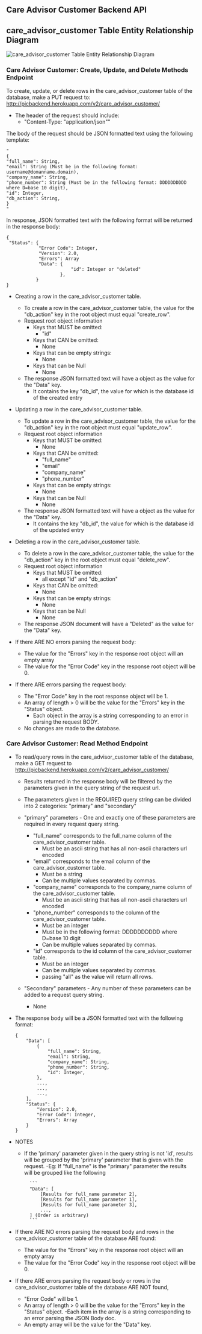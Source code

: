## Care Advisor Customer Backend API


## care_advisor_customer Table Entity Relationship Diagram

![care_advisor_customer Table Entity Relationship Diagram](care_advisor_customer_table_erd.jpg)


### Care Advisor Customer: Create, Update, and Delete Methods Endpoint
To create, update, or delete rows in the care_advisor_customer table of the database, make a PUT request to: http://picbackend.herokuapp.com/v2/care_advisor_customer/

- The header of the request should include: 
    - "Content-Type: "application/json""
    
The body of the request should be JSON formatted text using the following template:

```
"
{
"full_name": String,
"email": String (Must be in the following format: username@domanname.domain),
"company_name": String,
"phone_number": String (Must be in the following format: DDDDDDDDDD where D=base 10 digit),
"id": Integer,
"db_action": String,
}
"
```

In response, JSON formatted text with the following format will be returned in the response body:
```
{
 "Status": {
            "Error Code": Integer,
            "Version": 2.0,
            "Errors": Array
            "Data": {
                        "id": Integer or "deleted"
                    },
           }
}
```

- Creating a row in the care_advisor_customer table.
    - To create a row in the care_advisor_customer table, the value for the "db_action" key in the root object must equal "create_row".
    - Request root object information
        - Keys that MUST be omitted:
            - "id"
        - Keys that CAN be omitted:
            - None
        - Keys that can be empty strings:
            - None
        - Keys that can be Null
            - None
    - The response JSON formatted text will have a object as the value for the "Data" key.
        - It contains the key "db_id", the value for which is the database id of the created entry
    
- Updating a row in the care_advisor_customer table.
    - To update a row in the care_advisor_customer table, the value for the "db_action" key in the root object must equal "update_row".
    - Request root object information
        - Keys that MUST be omitted:
            - None
        - Keys that CAN be omitted:
            - "full_name"
            - "email"
            - "company_name"
            - "phone_number"
        - Keys that can be empty strings:
            - None
        - Keys that can be Null
            - None
    - The response JSON formatted text will have a object as the value for the "Data" key.
        - It contains the key "db_id", the value for which is the database id of the updated entry

- Deleting a row in the care_advisor_customer table.
    - To delete a row in the care_advisor_customer table, the value for the "db_action" key in the root object must equal "delete_row".
    - Request root object information
        - Keys that MUST be omitted:
            - all except "id" and "db_action"
        - Keys that CAN be omitted:
            - None
        - Keys that can be empty strings:
            - None
        - Keys that can be Null
            - None
    - The response JSON document will have a "Deleted" as the value for the "Data" key.

- If there ARE NO errors parsing the request body:
    - The value for the "Errors" key in the response root object will an empty array
    - The value for the "Error Code" key in the response root object will be 0.    
- If there ARE errors parsing the request body:
    - The "Error Code" key in the root response object will be 1.
    - An array of length > 0 will be the value for the "Errors" key in the "Status" object.
        - Each object in the array is a string corresponding to an error in parsing the request BODY.
    - No changes are made to the database.
    
### Care Advisor Customer: Read Method Endpoint
- To read/query rows in the care_advisor_customer table of the database, make a GET request to http://picbackend.herokuapp.com/v2/care_advisor_customer/
    - Results returned in the response body will be filtered by the parameters given in the query string of the request url.
    - The parameters given in the REQUIRED query string can be divided into 2 categories: "primary" and "secondary"
    
    - "primary" parameters - One and exactly one of these parameters are required in every request query string.
        - "full_name" corresponds to the full_name column of the care_advisor_customer table.
            - Must be an ascii string that has all non-ascii characters url encoded
        - "email" corresponds to the email column of the care_advisor_customer table.
            - Must be a string
            - Can be multiple values separated by commas.
        - "company_name" corresponds to the company_name column of the care_advisor_customer table.
            - Must be an ascii string that has all non-ascii characters url encoded
        - "phone_number" corresponds to the column of the care_advisor_customer table.
            - Must be an integer
            - Must be in the following format: DDDDDDDDDD where D=base 10 digit
            - Can be multiple values separated by commas.
        - "id" corresponds to the id column of the care_advisor_customer table.
            - Must be an integer
            - Can be multiple values separated by commas.
            - passing "all" as the value will return all rows.
            
    - "Secondary" parameters - Any number of these parameters can be added to a request query string.
        - None
    
- The response body will be a JSON formatted text with the following format:
    ```
    {
        "Data": [
            {
                "full_name": String,
                "email": String,
                "company_name": String,
                "phone_number": String,
                "id": Integer,
            },
            ...,
            ...,
            ...,
        ],
        "Status": {
            "Version": 2.0,
            "Error Code": Integer,
            "Errors": Array
        }
    }
    ```

- NOTES
    - If the 'primary' parameter given in the query string is not 'id', results will be grouped by the 'primary' parameter that is given with the request.
        -Eg: If "full_name" is the "primary" parameter the results will be grouped like the following
            
            ```
            "Data": [
                [Results for full_name parameter 2],
                [Results for full_name parameter 1],
                [Results for full_name parameter 3],
                ...,
            ] (Order is arbitrary)
            ```
  
- If there ARE NO errors parsing the request body and rows in the care_advisor_customer table of the database ARE found:
    - The value for the "Errors" key in the response root object will an empty array
    - The value for the "Error Code" key in the response root object will be 0. 
- If there ARE errors parsing the request body or rows in the care_advisor_customer table of the database ARE NOT found,
    - "Error Code" will be 1.
    - An array of length > 0 will be the value for the "Errors" key in the "Status" object.
        -Each item in the array is a string corresponding to an error parsing the JSON Body doc.
    - An empty array will be the value for the "Data" key.
